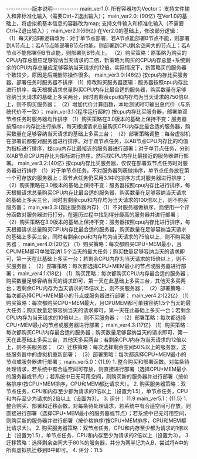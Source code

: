 -----------版本说明-----------
main_ver1.0:
	所有容器均为Vector；
	支持文件输入和非标准化输入（需要Ctrl+Z退出输入）；
main_ver2.0: {90亿}
	在Ver1.0的基础上，将虚拟机基本信息的容器改为map;
	支持文件输入和标准化输入（不需要Ctrl+Z退出输入）；
main_ver2.1:{69亿}
	在Ver2.0的基础上，修改部分逻辑：
	（1）每天的部署逻辑改为：对于单节点部署，若A节点能部署B节点不能，则部署到A节点上；若A节点能部署B节点也能，则部署到CPU剩余空间大的节点上；若A节点不能部署但B节点能，则部署到B节点上。
	（2）购买策略：原策略为购买的CPU内存总量应足够容纳当天请求的二倍，新策略为购买的CPU内存总量+系统剩余的CPU内存总量应足够容纳当天请求的12倍。实际情况下，新策略买的服务器个数较少，原因是后期删除操作很多。
main_ver3.0:{46亿}          按cpu内存比买服务器，部署任务时服务器不排序
	（1）修改购买服务器逻辑：服务器按照cpu内存比进行排序，每天根据请求总量购买CPU内存比最合适的服务器，购买数量在足够容纳当天请求的基础上多买两台，同时若剩余cpu和内存均为当天请求的750倍以上，则不购买服务器；
	（2）增加代价计算函数，本地测试时可输出总代价（与系统代价不一致）；
main_ver3.1:{程序运行超时}            按cpu内存比买服务器，部署单双节点任务时服务器均作排序
	（1）购买策略在3.0版本的基础上保持不变：服务器按照cpu内存比进行排序，每天根据请求总量购买CPU内存比最合适的服务器，购买数量在足够容纳当天请求的基础上多买三台；
	（2）部署策略调整：每台虚拟机在部署前都要对服务器进行排序。对于双节点任务，以AB节点CPU内存比的均值为指标进行排序，找cpu内存比最接近的服务器进行部署；对于单节点任务，分别以AB节点CPU内存比为指标进行排序，然后找CPU内存比最接近的服务器进行部署。
main_ver3.2:{40亿}           按cpu内存比买服务器，仅仅在部署双节点任务时对服务器进行排序
	（1）对于单节点任务，不对服务器列表做排序，单节点任务放在第一个可存放的服务器上；双节点任务仍采用3.1中的排序方式对服务器进行排序；
	（2）购买策略在3.0版本的基础上保持不变：服务器按照cpu内存比进行排序，每天根据请求总量购买CPU内存比最合适的服务器，购买数量在足够容纳当天请求的基础上多买三台，同时若剩余cpu和内存均为当天请求的100倍以上，则不购买服务器；
main_ver3.3:{超出服务器内存}
	（1）不对服务器做排序，而使用一个评分函数对服务器进行打分，在遍历过程中找到得分最高的服务器并进行部署；
	（2）购买策略在3.0版本的基础上保持不变：服务器按照cpu内存比进行排序，每天根据请求总量购买CPU内存比最合适的服务器，购买数量在足够容纳当天请求的基础上多买三台，同时若剩余cpu和内存均为当天请求的75倍以上，则不购买服务器；
main_ver4.0:{20亿}
	（1）购买策略：每次都购买CPU+MEM最小，且CPUMEM都可单独容纳1.5个当天的最大任务；购买数量足够容纳当天的请求即可，第一天在此基础上多买一台；若剩余CPU内存为当天请求的15倍以上，则不买服务器；
	（2）部署策略：每次都选择CPU+MEM最小的节点或服务器进行部署；
main_ver4.1:{18亿}
	（1）购买策略：每次都购买CPU/内存最合适的服务器；购买数量足够容纳当天的请求即可，第一天在此基础上多买三台，其他天多买两台；若剩余CPU内存为当天请求的15倍以上，则不买服务器；
	（2）部署策略：每次都选择CPU+MEM最小的节点或服务器进行部署；
main_ver4.2:{22亿}
	（1）购买策略：每次都购买CPU+MEM最大，且CPUMEM都可单独容纳1.5个当天的最大任务；购买数量足够容纳当天的请求即可，第一天在此基础上多买一台；若剩余CPU内存为当天请求的10倍以上，则不买服务器；
	（2）部署策略：每次都选择CPU+MEM最小的节点或服务器进行部署；
main_ver4.3:{17亿}
	（1）购买策略：每次都购买CPU/内存最合适的服务器；购买数量足够容纳当天的请求即可，第一天在此基础上多买三台，其他天多买两台；若剩余CPU内存为当天请求的12倍以上，则不买服务器；
	（2）迁移策略：每次选择剩余空间50%以上的服务器，这些服务器中的虚拟机重新部署；
	（3）部署策略：每次都选择CPU+MEM最小的节点或服务器进行部署；
main_ver5.0：{11.9}
	1. 整合购买和部署函数。对每条待处理请求，若系统中有合适空间可存放，则直接进行部署（选择CPU+MEM最小的服务器或节点）；若系统中已无可用空间，则购买新的服务器并进行部署（按价格排序/按CPU+MEM排序，CPU和MEM都比请求大）。
	2. 购买服务器策略：双节点任务，CPU和内存至少都为请求的1倍以上（设置为1.5），单节点任务，CPU和内存至少为请求的2倍以上（设置为3）。
	3. 评分： 11.9
main_ver5.1：{11.5}
	1. 整合购买、部署和迁移函数。对每条待处理请求，若系统中有合适空间可存放，则直接进行部署（选择CPU+MEM最小的服务器或节点）；若系统中已无可用空间，则购买新的服务器并进行部署（按价格排序/按CPU+MEM排序，CPU和MEM都比请求大）。
	2. 购买服务器策略：双节点任务，CPU和内存至少都为请求的1倍以上（设置为1.5），单节点任务，CPU和内存至少为请求的2倍以上（设置为3）。
	3. 迁移策略：选择剩余空间大于80%的服务器，并分为两半记为A,B，尝试将A中的所有虚拟机迁移到B中即可。
	4. 评分：11.5











